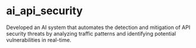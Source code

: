 # ai_api_security
Developed an AI system that automates the detection and mitigation of API security threats by analyzing traffic patterns and identifying potential vulnerabilities in real-time.
